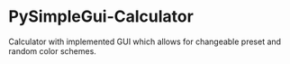 # PySimpleGui-Calculator
Calculator with implemented GUI which allows for changeable preset and random color schemes.

